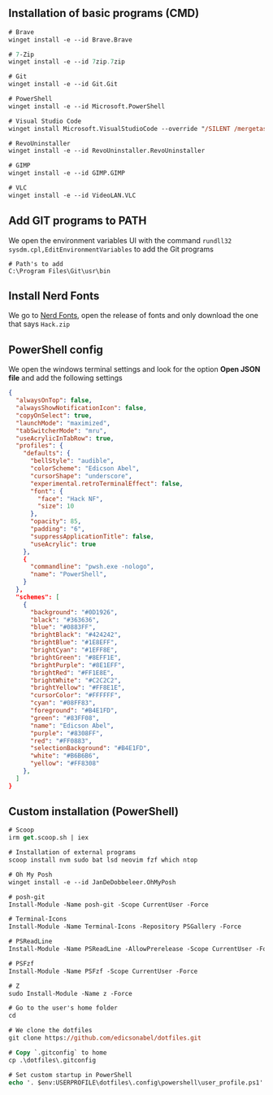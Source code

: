 ## Installation of basic programs (CMD)
```ps
# Brave
winget install -e --id Brave.Brave

# 7-Zip
winget install -e --id 7zip.7zip

# Git
winget install -e --id Git.Git

# PowerShell
winget install -e --id Microsoft.PowerShell

# Visual Studio Code
winget install Microsoft.VisualStudioCode --override "/SILENT /mergetasks=!runcode,addcontextmenufiles,addcontextmenufolders"

# RevoUninstaller
winget install -e --id RevoUninstaller.RevoUninstaller

# GIMP
winget install -e --id GIMP.GIMP

# VLC
winget install -e --id VideoLAN.VLC
```

## Add GIT programs to PATH
We open the environment variables UI with the command `rundll32 sysdm.cpl,EditEnvironmentVariables` to add the Git programs
```
# Path's to add
C:\Program Files\Git\usr\bin
```

## Install Nerd Fonts
We go to [Nerd Fonts](https://github.com/ryanoasis/nerd-fonts), open the release of fonts and only download the one that says `Hack.zip`

## PowerShell config
We open the windows terminal settings and look for the option **Open JSON file** and add the following settings
```json
{
  "alwaysOnTop": false,
  "alwaysShowNotificationIcon": false,
  "copyOnSelect": true,
  "launchMode": "maximized",
  "tabSwitcherMode": "mru",
  "useAcrylicInTabRow": true,
  "profiles": {
    "defaults": {
      "bellStyle": "audible",
      "colorScheme": "Edicson Abel",
      "cursorShape": "underscore",
      "experimental.retroTerminalEffect": false,
      "font": {
        "face": "Hack NF",
        "size": 10
      },
      "opacity": 85,
      "padding": "6",
      "suppressApplicationTitle": false,
      "useAcrylic": true
    },
    {
      "commandline": "pwsh.exe -nologo",
      "name": "PowerShell",
    }
  },
  "schemes": [
    {
      "background": "#0D1926",
      "black": "#363636",
      "blue": "#0883FF",
      "brightBlack": "#424242",
      "brightBlue": "#1E8EFF",
      "brightCyan": "#1EFF8E",
      "brightGreen": "#8EFF1E",
      "brightPurple": "#8E1EFF",
      "brightRed": "#FF1E8E",
      "brightWhite": "#C2C2C2",
      "brightYellow": "#FF8E1E",
      "cursorColor": "#FFFFFF",
      "cyan": "#08FF83",
      "foreground": "#B4E1FD",
      "green": "#83FF08",
      "name": "Edicson Abel",
      "purple": "#8308FF",
      "red": "#FF0883",
      "selectionBackground": "#B4E1FD",
      "white": "#B6B6B6",
      "yellow": "#FF8308"
    },
  ]
}
```

## Custom installation (PowerShell)
```ps
# Scoop
irm get.scoop.sh | iex

# Installation of external programs
scoop install nvm sudo bat lsd neovim fzf which ntop

# Oh My Posh
winget install -e --id JanDeDobbeleer.OhMyPosh

# posh-git
Install-Module -Name posh-git -Scope CurrentUser -Force

# Terminal-Icons
Install-Module -Name Terminal-Icons -Repository PSGallery -Force

# PSReadLine
Install-Module -Name PSReadLine -AllowPrerelease -Scope CurrentUser -Force -SkipPublisherCheck

# PSFzf
Install-Module -Name PSFzf -Scope CurrentUser -Force

# Z
sudo Install-Module -Name z -Force

# Go to the user's home folder
cd

# We clone the dotfiles
git clone https://github.com/edicsonabel/dotfiles.git

# Copy `.gitconfig` to home
cp .\dotfiles\.gitconfig

# Set custom startup in PowerShell
echo '. $env:USERPROFILE\dotfiles\.config\powershell\user_profile.ps1' > $PROFILE.CurrentUserCurrentHost
```